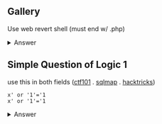 ## Gallery
Use web revert shell (must end w/ .php)

<details>
<summary markdown="span">Answer</summary>

flag : ``
oh_no!_it_was_not_an_img
``
</details>

## Simple Question of Logic 1
use this in both fields ([ctf101](https://ctf101.org/web-exploitation/sql-injection/what-is-sql-injection/) . [sqlmap](https://d00mfist.gitbooks.io/ctf/content/sql-injections.html) . [hacktricks](https://book.hacktricks.xyz/pentesting-web/login-bypass))

```
x' or '1'='1
x' or '1'='1
```

<details>
<summary markdown="span">Answer</summary>

flag : ``
Th1s_0n3_w4s_34sY!!!
``
</details>